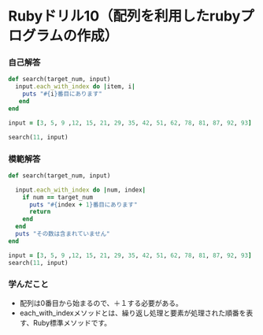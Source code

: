 # Rubyドリル10（配列を利用したrubyプログラムの作成）
### 自己解答
```ruby
def search(target_num, input)
  input.each_with_index do |item, i|
    puts "#{i}番目にあります"
   end
end

input = [3, 5, 9 ,12, 15, 21, 29, 35, 42, 51, 62, 78, 81, 87, 92, 93]

search(11, input)
```

### 模範解答
```ruby
def search(target_num, input)

  input.each_with_index do |num, index|
    if num == target_num
      puts "#{index + 1}番目にあります"
      return
    end
  end
  puts "その数は含まれていません"
end

input = [3, 5, 9 ,12, 15, 21, 29, 35, 42, 51, 62, 78, 81, 87, 92, 93]
search(11, input)
```

### 学んだこと
- 配列は0番目から始まるので、＋１する必要がある。
- each_with_indexメソッドとは、繰り返し処理と要素が処理された順番を表す、Ruby標準メソッドです。
